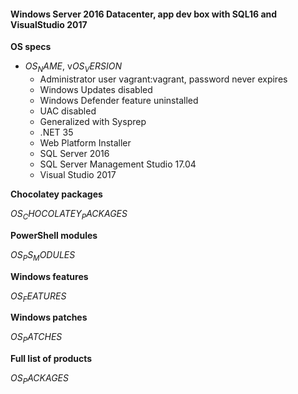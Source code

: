 #### Windows Server 2016 Datacenter, app dev box with SQL16 and VisualStudio 2017 

**OS specs**

* $OS_NAME$, v$OS_VERSION$
  * Administrator user vagrant:vagrant, password never expires
  * Windows Updates disabled
  * Windows Defender feature uninstalled
  * UAC disabled
  * Generalized with Sysprep
  * .NET 35
  * Web Platform Installer
  * SQL Server 2016
  * SQL Server Management Studio 17.04
  * Visual Studio 2017

**Chocolatey packages**

$OS_CHOCOLATEY_PACKAGES$

**PowerShell modules**

$OS_PS_MODULES$

**Windows features**

$OS_FEATURES$

**Windows patches**

$OS_PATCHES$

**Full list of products**

$OS_PACKAGES$